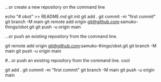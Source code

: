 …or create a new repository on the command line

echo "# obot" >> README.md
git init
git add .
git commit -m "first commit"
git branch -M main
git remote add origin git@github.com:samuko-things/obot.git
git push -u origin main




…or push an existing repository from the command line. 

git remote add origin git@github.com:samuko-things/obot.git
git branch -M main
git push -u origin main



#…or push an existing repository from the command line. cool 

git add .
git commit -m "first commit"
git branch -M main
git push -u origin main